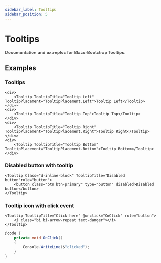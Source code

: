 ```yaml
---
sidebar_label: Tooltips
sidebar_position: 5
---
```


# Tooltips

Documentation and examples for BlazorBootstrap Tooltips.

## Examples

### Tooltips

```cshtml
<div>
    <Tooltip TooltipTitle="Tooltip Left" TooltipPlacement="TooltipPlacement.Left">Tooltip Left</Tooltip>
</div>
<div>
    <Tooltip TooltipTitle="Tooltip Top">Tooltip Top</Tooltip>
</div>
<div>
    <Tooltip TooltipTitle="Tooltip Right" TooltipPlacement="TooltipPlacement.Right">Tooltip Right</Tooltip>
</div>
<div>
    <Tooltip TooltipTitle="Tooltip Bottom" TooltipPlacement="TooltipPlacement.Bottom">Tooltip Bottom</Tooltip>
</div>
```

### Disabled button with tooltip

```cshtml
<Tooltip Class="d-inline-block" TooltipTitle="Disabled button"role="button">
    <button class="btn btn-primary" type="button" disabled>Disabled button</button>
</Tooltip>
```

### Tooltip icon with click event

```cshtml
<Tooltip TooltipTitle="Click here" @onclick="OnClick" role="button">
    <i class="bi bi-arrow-repeat text-danger"></i>
</Tooltip>
```

```cs
@code {
    private void OnClick()
    {
        Console.WriteLine($"clicked");
    }
}
```